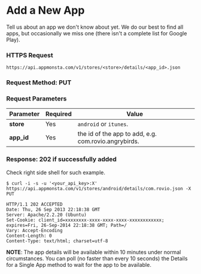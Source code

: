 # Add a New App

Tell us about an app we don't know about yet.
We do our best to find all apps, but occasionally we miss one (there isn't a complete list for Google Play).

### HTTPS Request

`https://api.appmonsta.com/v1/stores/<store>/details/<app_id>.json`

### Request Method: PUT

### Request Parameters

Parameter         | Required | Value
----------------- | -------- | -----------
**store**         | Yes      | `android` or `itunes`.
**app_id**        | Yes      | the id of the app to add, e.g. com.rovio.angrybirds.

### Response: 202 if successfully added

Check right side shell for such example.

```
$ curl -i -s -u '<your_api_key>:X' https://api.appmonsta.com/v1/stores/android/details/com.rovio.json -X PUT

HTTP/1.1 202 ACCEPTED
Date: Thu, 26 Sep 2013 22:18:38 GMT
Server: Apache/2.2.20 (Ubuntu)
Set-Cookie: client_id=xxxxxxxx-xxxx-xxxx-xxxx-xxxxxxxxxxxx; expires=Fri, 26-Sep-2014 22:18:38 GMT; Path=/
Vary: Accept-Encoding
Content-Length: 0
Content-Type: text/html; charset=utf-8
```

**NOTE**: The app details will be available within 10 minutes under normal circumstances. 
You can poll (no faster than every 10 seconds) the Details for a Single App method to wait for the app to be available.

